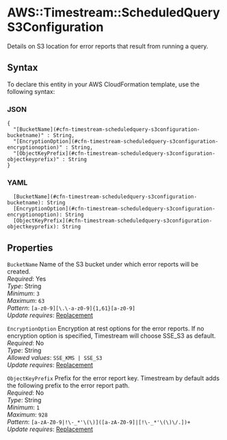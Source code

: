 # AWS::Timestream::ScheduledQuery S3Configuration<a name="aws-properties-timestream-scheduledquery-s3configuration"></a>

Details on S3 location for error reports that result from running a query\. 

## Syntax<a name="aws-properties-timestream-scheduledquery-s3configuration-syntax"></a>

To declare this entity in your AWS CloudFormation template, use the following syntax:

### JSON<a name="aws-properties-timestream-scheduledquery-s3configuration-syntax.json"></a>

```
{
  "[BucketName](#cfn-timestream-scheduledquery-s3configuration-bucketname)" : String,
  "[EncryptionOption](#cfn-timestream-scheduledquery-s3configuration-encryptionoption)" : String,
  "[ObjectKeyPrefix](#cfn-timestream-scheduledquery-s3configuration-objectkeyprefix)" : String
}
```

### YAML<a name="aws-properties-timestream-scheduledquery-s3configuration-syntax.yaml"></a>

```
  [BucketName](#cfn-timestream-scheduledquery-s3configuration-bucketname): String
  [EncryptionOption](#cfn-timestream-scheduledquery-s3configuration-encryptionoption): String
  [ObjectKeyPrefix](#cfn-timestream-scheduledquery-s3configuration-objectkeyprefix): String
```

## Properties<a name="aws-properties-timestream-scheduledquery-s3configuration-properties"></a>

`BucketName`  <a name="cfn-timestream-scheduledquery-s3configuration-bucketname"></a>
 Name of the S3 bucket under which error reports will be created\.  
*Required*: Yes  
*Type*: String  
*Minimum*: `3`  
*Maximum*: `63`  
*Pattern*: `[a-z0-9][\.\-a-z0-9]{1,61}[a-z0-9]`  
*Update requires*: [Replacement](https://docs.aws.amazon.com/AWSCloudFormation/latest/UserGuide/using-cfn-updating-stacks-update-behaviors.html#update-replacement)

`EncryptionOption`  <a name="cfn-timestream-scheduledquery-s3configuration-encryptionoption"></a>
 Encryption at rest options for the error reports\. If no encryption option is specified, Timestream will choose SSE\_S3 as default\.   
*Required*: No  
*Type*: String  
*Allowed values*: `SSE_KMS | SSE_S3`  
*Update requires*: [Replacement](https://docs.aws.amazon.com/AWSCloudFormation/latest/UserGuide/using-cfn-updating-stacks-update-behaviors.html#update-replacement)

`ObjectKeyPrefix`  <a name="cfn-timestream-scheduledquery-s3configuration-objectkeyprefix"></a>
 Prefix for the error report key\. Timestream by default adds the following prefix to the error report path\.   
*Required*: No  
*Type*: String  
*Minimum*: `1`  
*Maximum*: `928`  
*Pattern*: `[a-zA-Z0-9|!\-_*'\(\)]([a-zA-Z0-9]|[!\-_*'\(\)\/.])+`  
*Update requires*: [Replacement](https://docs.aws.amazon.com/AWSCloudFormation/latest/UserGuide/using-cfn-updating-stacks-update-behaviors.html#update-replacement)